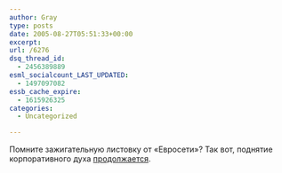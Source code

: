 ```yaml
---
author: Gray
type: posts
date: 2005-08-27T05:51:33+00:00
excerpt:
url: /6276
dsq_thread_id:
  - 2456389889
esml_socialcount_LAST_UPDATED:
  - 1497097082
essb_cache_expire:
  - 1615926325
categories:
  - Uncategorized

---
```








Помните зажигательную листовку от &#171;Евросети&#187;? Так вот, поднятие корпоративного духа [продолжается][1].

 [1]: http://www.livejournal.com/users/masloff/39877.html